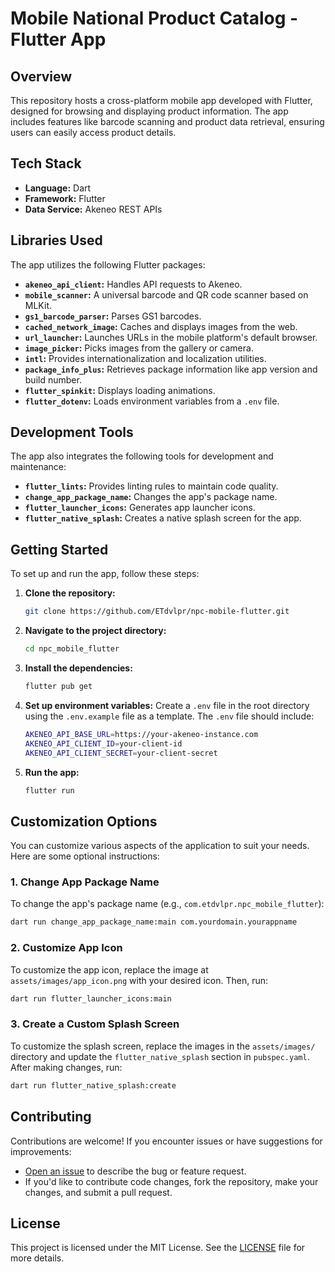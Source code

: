 # Mobile National Product Catalog - Flutter App

## Overview

This repository hosts a cross-platform mobile app developed with Flutter, designed for browsing and displaying product information. The app includes features like barcode scanning and product data retrieval, ensuring users can easily access product details.

## Tech Stack

- **Language:** Dart
- **Framework:** Flutter
- **Data Service:** Akeneo REST APIs

## Libraries Used

The app utilizes the following Flutter packages:

- **`akeneo_api_client`:** Handles API requests to Akeneo.
- **`mobile_scanner`:** A universal barcode and QR code scanner based on MLKit.
- **`gs1_barcode_parser`:** Parses GS1 barcodes.
- **`cached_network_image`:** Caches and displays images from the web.
- **`url_launcher`:** Launches URLs in the mobile platform's default browser.
- **`image_picker`:** Picks images from the gallery or camera.
- **`intl`:** Provides internationalization and localization utilities.
- **`package_info_plus`:** Retrieves package information like app version and build number.
- **`flutter_spinkit`:** Displays loading animations.
- **`flutter_dotenv`:** Loads environment variables from a `.env` file.

## Development Tools

The app also integrates the following tools for development and maintenance:

- **`flutter_lints`:** Provides linting rules to maintain code quality.
- **`change_app_package_name`:** Changes the app's package name.
- **`flutter_launcher_icons`:** Generates app launcher icons.
- **`flutter_native_splash`:** Creates a native splash screen for the app.

## Getting Started

To set up and run the app, follow these steps:

1. **Clone the repository:**
   ```bash
   git clone https://github.com/ETdvlpr/npc-mobile-flutter.git
   ```
2. **Navigate to the project directory:**
   ```bash
   cd npc_mobile_flutter
   ```
3. **Install the dependencies:**
   ```bash
   flutter pub get
   ```
4. **Set up environment variables:**
   Create a `.env` file in the root directory using the `.env.example` file as a template. The `.env` file should include:
   ```bash
   AKENEO_API_BASE_URL=https://your-akeneo-instance.com
   AKENEO_API_CLIENT_ID=your-client-id
   AKENEO_API_CLIENT_SECRET=your-client-secret
   ```
5. **Run the app:**
   ```bash
   flutter run
   ```

## Customization Options

You can customize various aspects of the application to suit your needs. Here are some optional instructions:

### 1. **Change App Package Name**
   To change the app's package name (e.g., `com.etdvlpr.npc_mobile_flutter`):
   ```bash
   dart run change_app_package_name:main com.yourdomain.yourappname
   ```

### 2. **Customize App Icon**
   To customize the app icon, replace the image at `assets/images/app_icon.png` with your desired icon. Then, run:
   ```bash
   dart run flutter_launcher_icons:main
   ```

### 3. **Create a Custom Splash Screen**
   To customize the splash screen, replace the images in the `assets/images/` directory and update the `flutter_native_splash` section in `pubspec.yaml`. After making changes, run:
   ```bash
   dart run flutter_native_splash:create
   ```

## Contributing

Contributions are welcome! If you encounter issues or have suggestions for improvements:

- [Open an issue](https://github.com/ETdvlpr/npc-mobile-flutter/issues/new) to describe the bug or feature request.
- If you'd like to contribute code changes, fork the repository, make your changes, and submit a pull request.

## License

This project is licensed under the MIT License. See the [LICENSE](LICENSE) file for more details.